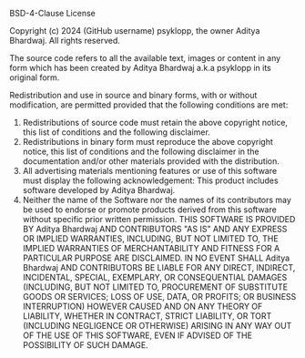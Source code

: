 BSD-4-Clause License

Copyright (c) 2024 (GitHub username) psyklopp, the owner Aditya Bhardwaj. All rights reserved.

The source code refers to all the available text, images or content in any form which has been created by Aditya Bhardwaj a.k.a psyklopp in its original form.

Redistribution and use in source and binary forms, with or without modification, are permitted provided that the following conditions are met:

1. Redistributions of source code must retain the above copyright notice, this list of conditions and the following disclaimer.
2. Redistributions in binary form must reproduce the above copyright notice, this list of conditions and the following disclaimer in the documentation and/or other materials provided with the distribution.
3. All advertising materials mentioning features or use of this software must display the following acknowledgement:
This product includes software developed by Aditya Bhardwaj.
4. Neither the name of the Software nor the names of its contributors may be used to endorse or promote products derived from this software without specific prior written permission.
THIS SOFTWARE IS PROVIDED BY Aditya Bhardwaj AND CONTRIBUTORS "AS IS" AND ANY EXPRESS OR IMPLIED WARRANTIES, INCLUDING, BUT NOT LIMITED TO, THE IMPLIED WARRANTIES OF MERCHANTABILITY AND FITNESS FOR A PARTICULAR PURPOSE ARE DISCLAIMED. IN NO EVENT SHALL Aditya Bhardwaj AND CONTRIBUTORS BE LIABLE FOR ANY DIRECT, INDIRECT, INCIDENTAL, SPECIAL, EXEMPLARY, OR CONSEQUENTIAL DAMAGES (INCLUDING, BUT NOT LIMITED TO, PROCUREMENT OF SUBSTITUTE GOODS OR SERVICES; LOSS OF USE, DATA, OR PROFITS; OR BUSINESS INTERRUPTION) HOWEVER CAUSED AND ON ANY THEORY OF LIABILITY, WHETHER IN CONTRACT, STRICT LIABILITY, OR TORT (INCLUDING NEGLIGENCE OR OTHERWISE) ARISING IN ANY WAY OUT OF THE USE OF THIS SOFTWARE, EVEN IF ADVISED OF THE POSSIBILITY OF SUCH DAMAGE.
